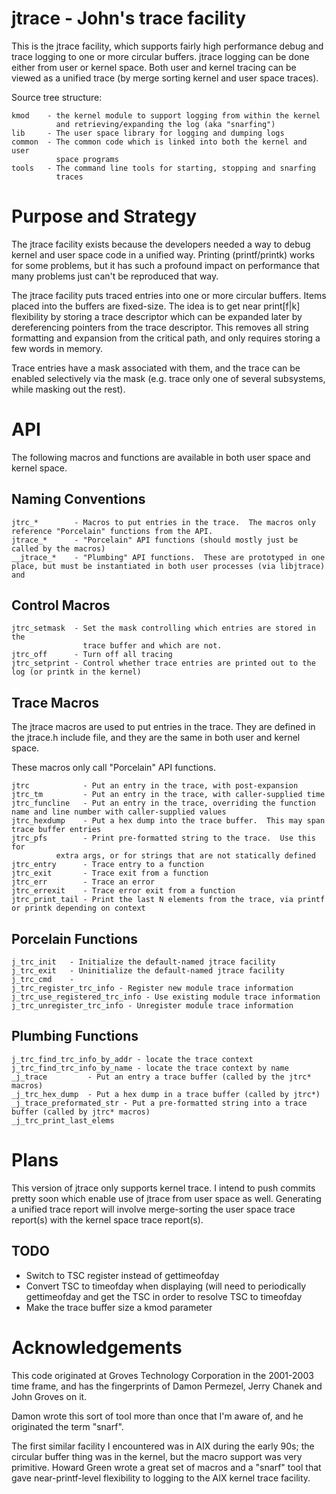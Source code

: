 
# jtrace - John's trace facility

This is the jtrace facility, which supports fairly high performance
debug and trace logging to one or more circular buffers. jtrace logging
can be done either from user or kernel space.  Both user and kernel tracing
can be viewed as a unified trace (by merge sorting kernel and user space
traces).

Source tree structure:

    kmod    - the kernel module to support logging from within the kernel
              and retrieving/expanding the log (aka "snarfing")
    lib     - The user space library for logging and dumping logs
    common  - The common code which is linked into both the kernel and user
              space programs
    tools   - The command line tools for starting, stopping and snarfing
              traces

# Purpose and Strategy

The jtrace facility exists because the developers needed a way to debug kernel
and user space code in a unified way.  Printing (printf/printk) works for
some problems, but it has such a profound impact on performance that many
problems just can't be reproduced that way.

The jtrace facility puts traced entries into one or more circular buffers.
Items placed into the buffers are fixed-size.  The idea is to get near
print[f|k] flexibility by storing a trace descriptor which can be expanded
later by dereferencing pointers from the trace descriptor.  This removes
all string formatting and expansion from the critical path, and only requires
storing a few words in memory.

Trace entries have a mask associated with them, and the trace can be enabled
selectively via the mask (e.g. trace only one of several subsystems, while
masking out the rest).



# API
The following macros and functions are available in both user space and
kernel space.

## Naming Conventions

    jtrc_*        - Macros to put entries in the trace.  The macros only reference "Porcelain" functions from the API.
    jtrace_*      - "Porcelain" API functions (should mostly just be called by the macros)
    __jtrace_*    - "Plumbing" API functions.  These are prototyped in one place, but must be instantiated in both user processes (via libjtrace) and


## Control Macros

    jtrc_setmask  - Set the mask controlling which entries are stored in the
                    trace buffer and which are not.
    jtrc_off      - Turn off all tracing
    jtrc_setprint - Control whether trace entries are printed out to the log (or printk in the kernel)

## Trace Macros
The jtrace macros are used to put entries in the trace.  They are defined
in the jtrace.h include file, and they are the same in both user and kernel
space.

These macros only call "Porcelain" API functions.

    jtrc            - Put an entry in the trace, with post-expansion
    jtrc_tm         - Put an entry in the trace, with caller-supplied time
    jtrc_funcline   - Put an entry in the trace, overriding the function name and line number with caller-supplied values
    jtrc_hexdump    - Put a hex dump into the trace buffer.  This may span trace buffer entries
    jtrc_pfs        - Print pre-formatted string to the trace.  Use this for
		      extra args, or for strings that are not statically defined
    jtrc_entry      - Trace entry to a function
    jtrc_exit       - Trace exit from a function
    jtrc_err        - Trace an error
    jtrc_errexit    - Trace error exit from a function
    jtrc_print_tail - Print the last N elements from the trace, via printf or printk depending on context

## Porcelain Functions

    j_trc_init   - Initialize the default-named jtrace facility
    j_trc_exit   - Uninitialize the default-named jtrace facility
    j_trc_cmd    -
    j_trc_register_trc_info - Register new module trace information
    j_trc_use_registered_trc_info - Use existing module trace information
    j_trc_unregister_trc_info - Unregister module trace information

## Plumbing Functions

    j_trc_find_trc_info_by_addr - locate the trace context
    j_trc_find_trc_info_by_name - locate the trace context by name
    _j_trace         - Put an entry a trace buffer (called by the jtrc* macros)
    _j_trc_hex_dump  - Put a hex dump in a trace buffer (called by jtrc*)
    _j_trace_preformated_str - Put a pre-formatted string into a trace buffer (called by jtrc* macros)
    _j_trc_print_last_elems


# Plans

This version of jtrace only supports kernel trace.  I intend to push commits
pretty soon which enable use of jtrace from user space as well.  Generating
a unified trace report will involve merge-sorting the user space trace
report(s) with the kernel space trace report(s).

## TODO

* Switch to TSC register instead of gettimeofday
* Convert TSC to timeofday when displaying (will need to periodically
  gettimeofday and get the TSC in order to resolve TSC to timeofday
* Make the trace buffer size a kmod parameter


# Acknowledgements

This code originated at Groves Technology Corporation in the 2001-2003
time frame, and has the fingerprints of Damon Permezel, Jerry Chanek and
John Groves on it.

Damon wrote this sort of tool more than once that I'm aware of, and he
originated the term "snarf".

The first similar facility I encountered was in AIX during the early 90s;
the circular buffer thing was in the kernel, but the macro support was very
primitive. Howard Green wrote a great set of macros and a "snarf"
tool that gave near-printf-level flexibility to logging to the AIX kernel
trace facility.


